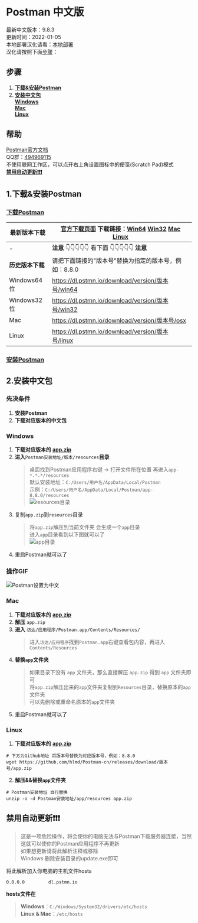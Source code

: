 # Postman 中文版
最新中文版本：9.8.3  
更新时间：2022-01-05  
本地部署汉化请看：[本地部署](LOCAL.md)  
汉化请按照下面[步骤](#步骤)：

## 步骤
1. [**下载&安装Postman**](#1下载安装postman)
2. [**安装中文包**](#2安装中文包)  
   [**Windows**](#Windows)  
   [**Mac**](#Mac)  
   [**Linux**](#Linux)

## 帮助
[Postman官方文档](https://learning.postman.com/docs)  
QQ群：[494969115](https://jq.qq.com/?_wv=1027&k=WAheqTCx)  
不使用联网工作区，可以点开右上角设置图标中的便笺(Scratch Pad)模式  
[**禁用自动更新❗❗❗**](#禁用自动更新)


## 1.下载&安装Postman
### [下载Postman](https://www.postman.com/downloads/)
|最新版本下载|[官方下载页面](https://www.postman.com/downloads/) 下载链接：[Win64](https://dl.pstmn.io/download/latest/win64)  [Win32](https://dl.pstmn.io/download/latest/win32)  [Mac](https://dl.pstmn.io/download/latest/osx)  [Linux](https://dl.pstmn.io/download/latest/linux)  |
|---|---|
|-|**注意** 👇👇👇👇👇 看下面 👇👇👇👇👇 **注意**|
|**历史版本下载**|请把下面链接的"版本号"替换为指定的版本号，例如：8.8.0|
|Windows64位|https://dl.pstmn.io/download/version/版本号/win64|
|Windows32位|https://dl.pstmn.io/download/version/版本号/win32|
|Mac|https://dl.pstmn.io/download/version/版本号/osx|
|Linux|https://dl.pstmn.io/download/version/版本号/linux|

### [安装Postman](https://learning.postman.com/docs/getting-started/installation-and-updates/)


## 2.安装中文包

### 先决条件
1. **安装Postman**
2. **下载对应版本的中文包**

### Windows
1. **下载对应版本的** [**app.zip**](https://github.com/hlmd/Postman-cn/releases)
2. **进入**`Postman安装地址/版本/resources`**目录**
   > 桌面找到Postman应用程序右键 -> 打开文件所在位置 再进入`app-*.*.*/resources`  
   > 默认安装地址：`C:/Users/用户名/AppData/Local/Postman`  
   > 示例：`C:/Users/用户名/AppData/Local/Postman/app-8.8.0/resources`  
   > ![resources目录](https://user-images.githubusercontent.com/45023268/125588720-0ba27b65-26cc-47ce-9c1f-8e456797be09.png)
3. 复制`app.zip`到`resources`目录
   > 将`app.zip`解压到当前文件夹 会生成一个`app`目录  
   > 进入`app`目录看到以下图就可以了  
   > ![app目录](https://user-images.githubusercontent.com/45023268/125589699-3435c048-fd90-437a-8d74-35a9923ef4be.png)
4. 重启Postman就可以了

### 操作GIF
![Postman设置为中文](https://user-images.githubusercontent.com/45023268/119171249-e84aa980-ba96-11eb-8c84-28c65c7d0f6e.gif)


### Mac
1. **下载对应版本的** [**app.zip**](https://github.com/hlmd/Postman-cn/releases)
2. **解压** `app.zip`
3. **进入** `访达/应用程序/Postman.app/Contents/Resources/`
   > 进入`访达/应用程序`找到`Postman.app`右键查看包内容，再进入`Contents/Resources`
4. **替换`app`文件夹**
   > 如果目录下没有 `app` 文件夹，那么直接解压 `app.zip` 得到 `app` 文件夹即可  
   > 将`app.zip`解压出来的`app`文件夹复制到`Resources`目录，替换原本的`app`文件夹  
   > 可以先删除或重命名原本的`app`文件夹
5. 重启Postman就可以了

### Linux
1. **下载对应版本的** [**app.zip**](https://github.com/hlmd/Postman-cn/releases)
```shell
# 下方为Github地址 将版本号替换为对应版本号，例如：8.8.0
wget https://github.com/hlmd/Postman-cn/releases/download/版本号/app.zip
```
2. **解压&&替换`app`文件夹**
```shell
# Postman安装地址 自行替换
unzip -o -d Postman安装地址/app/resources app.zip
```

## 禁用自动更新❗❗❗
> 这是一项危险操作，将会使你的电脑无法与Postman下载服务器连接，当然这就可以使你的Postman应用程序不再更新  
> 如果想更新请将此解析注释或移除  
> Windows 删除安装目录的update.exe即可

将此解析加入你电脑的主机文件hosts
```
0.0.0.0         dl.pstmn.io
```
**hosts文件在**
> **Windows**：`C:/Windows/System32/drivers/etc/hosts`  
> **Linux & Mac**：`/etc/hosts`



